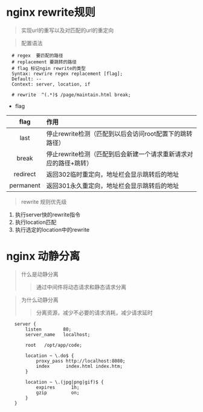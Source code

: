 # nginx rewrite规则

 > 实现url的重写以及对匹配的url的重定向
 
 > 配置语法
 
  ```
    # regex  要匹配的路径
    # replacement 要跳转的路径
    # flag 标记ngin rewrite的类型
    Syntax: rewrire regex replacement [flag];
    Default: --
    Context: server, location, if
    
    # rewrite  ^(.*)$ /page/maintain.html break;
  ```
  * flag
  
   | flag | 作用 |
   | :---: | :--- |
   | last | 停止rewrite检测（匹配到以后会访问root配置下的跳转路径） |
   | break | 停止rewrite检测（匹配到后会新建一个请求重新请求对应的路径+跳转） |
   | redirect | 返回302临时重定向，地址栏会显示跳转后的地址 |
   | permanent | 返回301永久重定向，地址栏会显示跳转后的地址 |
   
 > rewrite 规则优先级  
   1. 执行server快的rewrite指令
   2. 执行location匹配
   3. 执行选定的location中的rewrite
   

# nginx 动静分离

 > 什么是动静分离  
 >>  通过中间件将动态请求和静态请求分离
   
 > 为什么动静分离
 >> 分离资源，减少不必要的请求消耗，减少请求延时
 
 ```
    server {
        listen        80;
        server_name   localhost;
        
        root   /opt/app/code;
        
        location ~ \.do$ {
            proxy_pass http://localhost:8080;
            index      index.html index.htm;
        }
        
        location ~ \.(jpg|png|gif)$ {
            expires      1h;
            gzip         on;
        }
    }
 ```

























